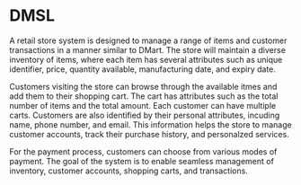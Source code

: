 # DMSL

A retail store system is designed to manage a range of items and customer transactions in a manner similar to DMart. The store will maintain a diverse inventory of items, where each item has several attributes such as unique identifier, price, quantity available, manufacturing date, and expiry date.

Customers visiting the store can browse through the available itmes and add them to their shopping cart. The cart has attributes such as the total number of items and the total amount. Each customer can have multiple carts. Customers are also identified by their personal attributes, incuding name, phone number, and email. This information helps the store to manage customer accounts, track their purchase history, and personalzed services.

For the payment process, customers can choose from various modes of payment. The goal of the system is to enable seamless management of inventory, customer accounts, shopping carts, and transactions.

